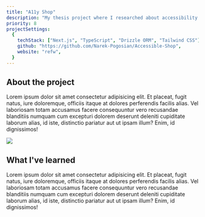 ```yaml
---
title: "A11y Shop"
description: "My thesis project where I researched about accessibility and built a prototype of an online store with accessibility requirements."
priority: 8
projectSettings:
  {
    techStack: ["Next.js", "TypeScript", "Drizzle ORM", "Tailwind CSS"],
    github: "https://github.com/Narek-Pogosian/Accessible-Shop",
    website: "refw",
  }
---
```


## About the project

Lorem ipsum dolor sit amet consectetur adipisicing elit. Et placeat, fugit natus, iure doloremque, officiis itaque at dolores perferendis facilis alias. Vel laboriosam totam accusamus facere consequuntur vero recusandae blanditiis numquam cum excepturi dolorem deserunt deleniti cupiditate laborum alias, id iste, distinctio pariatur aut ut ipsam illum? Enim, id dignissimos!

![](/images/shop.png)

## What I've learned

Lorem ipsum dolor sit amet consectetur adipisicing elit. Et placeat, fugit natus, iure doloremque, officiis itaque at dolores perferendis facilis alias. Vel laboriosam totam accusamus facere consequuntur vero recusandae blanditiis numquam cum excepturi dolorem deserunt deleniti cupiditate laborum alias, id iste, distinctio pariatur aut ut ipsam illum? Enim, id dignissimos!
